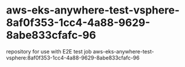 # aws-eks-anywhere-test-vsphere-8af0f353-1cc4-4a88-9629-8abe833cfafc-96
repository for use with E2E test job aws-eks-anywhere-test-vsphere:8af0f353-1cc4-4a88-9629-8abe833cfafc-96
